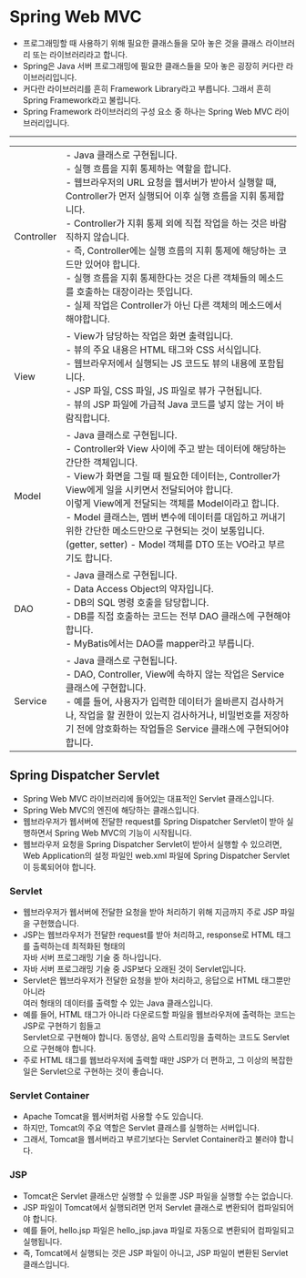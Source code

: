 # Spring Web MVC
* 프로그래밍할 때 사용하기 위해 필요한 클래스들을 모아 놓은 것을 클래스 라이브러리 또는 라이브러리라고 합니다.
* Spring은 Java 서버 프로그래밍에 필요한 클래스들을 모아 놓은 굉장히 커다란 라이브러리입니다.
* 커다란 라이브러리를 흔히 Framework Library라고 부릅니다. 그래서 흔히 Spring Framework라고 불립니다.
* Spring Framework 라이브러리의 구성 요소 중 하나는 Spring Web MVC 라이브러리입니다.  

---

<table>
<tr>
<td>Controller</td>
<td>
- Java 클래스로 구현됩니다.<br/>
- 실행 흐름을 지휘 통제하는 역할을 합니다.<br/>
- 웹브라우저의 URL 요청을 웹서버가 받아서 실행할 때, Controller가 먼저 실행되어 이후 실행 흐름을 지휘 통제합니다.<br/>
- Controller가 지휘 통제 외에 직접 작업을 하는 것은 바람직하지 않습니다.<br/>
- 즉, Controller에는 실행 흐름의 지휘 통제에 해당하는 코드만 있어야 합니다.<br/>
- 실행 흐름을 지휘 통제한다는 것은 다른 객체들의 메소드를 호출하는 대장이라는 뜻입니다.<br/>
- 실제 작업은 Controller가 아닌 다른 객체의 메소드에서 해야합니다.
</td>
</tr>

<tr>
<td>View</td>
<td>
- View가 담당하는 작업은 화면 출력입니다.<br/>
- 뷰의 주요 내용은 HTML 태그와 CSS 서식입니다.<br/>
- 웹브라우저에서 실행되는 JS 코드도 뷰의 내용에 포함됩니다.<br/>
- JSP 파일, CSS 파일, JS 파일로 뷰가 구현됩니다.<br/>
- 뷰의 JSP 파일에 가급적 Java 코드를 넣지 않는 거이 바람직합니다.
</td>
</tr>

<tr>
<td>Model</td>
<td>
- Java 클래스로 구현됩니다.<br/>
- Controller와 View 사이에 주고 받는 데이터에 해당하는 간단한 객체입니다.<br/>
- View가 화면을 그릴 때 필요한 데이터는, Controller가 View에게 일을 시키면서 전달되어야 합니다.<br/>
이렇게 View에게 전달되는 객체를 Model이라고 합니다.<br/>
- Model 클래스는, 멤버 변수에 데이터를 대입하고 꺼내기 위한 간단한 메소드만으로 구현되는 것이 보통입니다. (getter, setter)
- Model 객체를 DTO 또는 VO라고 부르기도 합니다.
</td>
</tr>

<tr>
<td>DAO</td>
<td>
- Java 클래스로 구현됩니다.<br/>
- Data Access Object의 약자입니다.<br/>
- DB의 SQL 명령 호출을 담당합니다.<br/>
- DB를 직접 호출하는 코드는 전부 DAO 클래스에 구현해야 합니다.<br/>
- MyBatis에서는 DAO를 mapper라고 부릅니다.
</td>
</tr>

<tr>
<td>Service</td>
<td>
- Java 클래스로 구현됩니다.<br/>
- DAO, Controller, View에 속하지 않는 작업은 Service 클래스에 구현합니다.<br/>
- 예를 들어, 사용자가 입력한 데이터가 올바른지 검사하거나, 작업을 할 권한이 있는지 검사하거나, 
비밀번호를 저장하기 전에 암호화하는 작업들은 Service 클래스에 구현되어야 합니다.
</td>
</tr>
</table>

## Spring Dispatcher Servlet
* Spring Web MVC 라이브러리에 들어있는 대표적인 Servlet 클래스입니다.
* Spring Web MVC의 엔진에 해당하는 클래스입니다.
* 웹브라우저가 웹서버에 전달한 request를 Spring Dispatcher Servlet이 받아 실행하면서 Spring Web MVC의 기능이 시작됩니다.
* 웹브라우저 요청을 Spring Dispatcher Servlet이 받아서 실행할 수 있으려면,<br/>
Web Application의 설정 파일인 web.xml 파일에 Spring Dispatcher Servlet이 등록되어야 합니다.

### Servlet
* 웹브라우저가 웹서버에 전달한 요청을 받아 처리하기 위해 지금까지 주로 JSP 파일을 구현했습니다.
* JSP는 웹브라우저가 전달한 request를 받아 처리하고, response로 HTML 태그를 출력하는데 최적화된 형태의<br/>
자바 서버 프로그래밍 기술 중 하나입니다.
* 자바 서버 프로그래밍 기술 중 JSP보다 오래된 것이 Servlet입니다.
* Servlet은 웹브라우저가 전달한 요청을 받아 처리하고, 응답으로 HTML 태그뿐만 아니라<br/>
여러 형태의 데이터를 출력할 수 있는 Java 클래스입니다.
* 예를 들어, HTML 태그가 아니라 다운로드할 파일을 웹브라우저에 출력하는 코드는 JSP로 구현하기 힘들고<br/>
Servlet으로 구현해야 합니다. 동영상, 음악 스트리밍을 출력하는 코드도 Servlet으로 구현해야 합니다.
* 주로 HTML 태그를 웹브라우저에 출력할 때만 JSP가 더 편하고, 그 이상의 복잡한 일은 Servlet으로 구현하는 것이 좋습니다.

### Servlet Container
* Apache Tomcat을 웹서버처럼 사용할 수도 있습니다.
* 하지만, Tomcat의 주요 역할은 Servlet 클래스를 실행하는 서버입니다.
* 그래서, Tomcat을 웹서버라고 부르기보다는 Servlet Container라고 불러야 합니다.

### JSP
* Tomcat은 Servlet 클래스만 실행할 수 있을뿐 JSP 파일을 실행할 수는 없습니다.
* JSP 파일이 Tomcat에서 실행되려면 먼저 Servlet 클래스로 변환되어 컴파일되어야 합니다.
* 예를 들어, hello.jsp 파일은 hello_jsp.java 파일로 자동으로 변환되어 컴파일되고 실행됩니다.
* 즉, Tomcat에서 실행되는 것은 JSP 파일이 아니고, JSP 파일이 변환된 Servlet 클래스입니다.


<tr>
<td></td>
<td>

</td>
</tr>